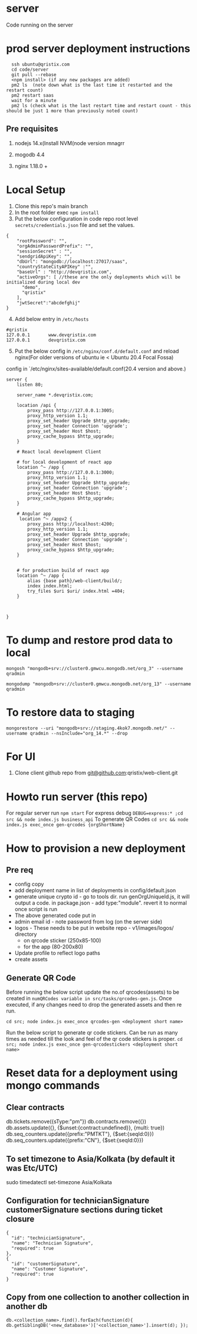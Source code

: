﻿# server
Code running on the server

# prod server deployment instructions

```
  ssh ubuntu@qristix.com
  cd code/server
  git pull --rebase
  <npm install> (if any new packages are added)
  pm2 ls  (note down what is the last time it restarted and the restart count)
  pm2 restart saas
  wait for a minute
  pm2 ls (check what is the last restart time and restart count - this should be just 1 more than previously noted count)
```

## Pre requisites
1. nodejs 14.x(Install NVM(node version mnagrr

1. mogodb 4.4

1. nginx 1.18.0 +

# Local Setup
1. Clone this repo's main branch
2. In the root folder exec `npm install`
3. Put the below configuration in code repo root level `secrets/credentials.json` 
file and set the values.
```
{
    "rootPassword": "",
    "orgAdminPasswordPrefix": "",
    "sessionSecret" : "",
    "sendgridApiKey": "",
    "dbUrl": "mongodb://localhost:27017/saas",
    "countryStateCityAPIKey" :"",
    "baseUrl" : "http://devqristix.com",
    "activeOrgs": [ //these are the only deployments which will be initialized during local dev
      "demo",
      "qristix"
    ],
    "jwtSecret":"abcdefghij"
}
```
4. Add below entry in `/etc/hosts`
```
#qristix
127.0.0.1       www.devqristix.com
127.0.0.1       devqristix.com
```
5. Put the below
 config in `/etc/nginx/conf.d/default.conf` and reload nginx(For older versions of ubuntu ie < Ubuntu 20.4 Focal Fossa)

config in `/etc/nginx/sites-available/default.conf(20.4 version and above.)
```
server {
    listen 80;

    server_name *.devqristix.com;

    location /api {
        proxy_pass http://127.0.0.1:3005;
        proxy_http_version 1.1;
        proxy_set_header Upgrade $http_upgrade;
        proxy_set_header Connection 'upgrade';
        proxy_set_header Host $host;
        proxy_cache_bypass $http_upgrade;
    }

    # React local development Client
    
    # for local development of react app
    location ^~ /app {
        proxy_pass http://127.0.0.1:3000;
        proxy_http_version 1.1;
        proxy_set_header Upgrade $http_upgrade;
        proxy_set_header Connection 'upgrade';
        proxy_set_header Host $host;
        proxy_cache_bypass $http_upgrade;
    }
    
    # Angular app
     location ^~ /appv2 {
        proxy_pass http://localhost:4200;
        proxy_http_version 1.1;
        proxy_set_header Upgrade $http_upgrade;
        proxy_set_header Connection 'upgrade';
        proxy_set_header Host $host;
        proxy_cache_bypass $http_upgrade;
    }


    # for production build of react app 
    location ^~ /app {
        alias {base path}/web-client/build/;
        index index.html;
        try_files $uri $uri/ index.html =404;
    }



}
```

# To dump and restore prod data to local
`mongosh "mongodb+srv://cluster0.gmwcu.mongodb.net/org_3" --username qradmin`

`mongodump "mongodb+srv://cluster0.gmwcu.mongodb.net/org_13" --username qradmin`

# To restore data to staging
`mongorestore --uri "mongodb+srv://staging.4kok7.mongodb.net/" --username qradmin --nsInclude="org_14.*" --drop`
# For UI 
1. Clone client github repo from git@github.com:qristix/web-client.git

# Howto run server (this repo)
For regular server run `npm start`
For express debug `DEBUG=express:* ;cd src && node index.js business_api`
To generate QR Codes `cd src && node index.js exec_once gen-qrcodes {orgShortName}`

# How to provision a new deployment
## Pre req
* config copy
* add deployment name in list of deployments in config/default.json
* generate unique crypto id - go to tools dir. run genOrgUniqueId.js, it will output a code.
in package.json - add type:"module". revert it to normal once script is run
* The above generated code put in 
* admin email id - note password from log (on the server side)
* logos - These needs to be put in website repo - v1/images/logos/ directory
  * on qrcode sticker (250x85-100)
  * for the app (80-200x80)
* Update profile to reflect logo paths
* create assets

## Generate QR Code
Before running the below script update the no.of qrcodes(assets) to be created in
`numQRCodes variable in src/tasks/qrcodes-gen.js`. Once executed, if any changes 
need to drop the generated assets and then re run.

`cd src; node index.js exec_once qrcodes-gen <deployment short name>`

Run the below script to generate qr code stickers. Can be run as many times as needed 
till the look and feel of the qr code stickers is proper.
`cd src; node index.js exec_once gen-qrcodestickers <deployment short name>`

# Reset data for a deployment using mongo commands
## Clear contracts
db.tickets.remove({sType:"pm"})
db.contracts.remove({})
db.assets.update({}, {$unset:{contract:undefined}}, {multi: true})
db.seq_counters.update({prefix:"PMTKT"}, {$set:{seqId:0}})
db.seq_counters.update({prefix:"CN"}, {$set:{seqId:0}})


## To set timezone to Asia/Kolkata (by default it was Etc/UTC)
sudo timedatectl set-timezone Asia/Kolkata

## Configuration for technicianSignature customerSignature sections during ticket closure
```
{
  "id": "technicianSignature",
  "name": "Technician Signature",
  "required": true
},
{
  "id": "customerSignature",
  "name": "Customer Signature",
  "required": true
}
```

## Copy from one collection to another collection in another db
`db.<collection_name>.find().forEach(function(d){ db.getSiblingDB('<new_database>')['<collection_name>'].insert(d); });`
